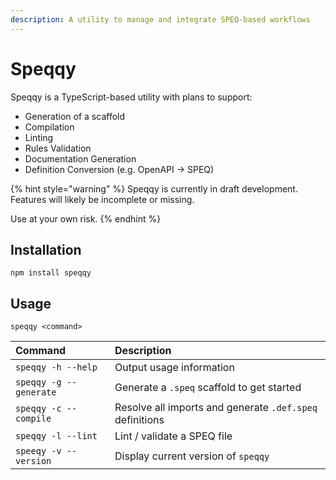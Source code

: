 ```yaml
---
description: A utility to manage and integrate SPEQ-based workflows
---
```


# Speqqy

Speqqy is a TypeScript-based utility with plans to support:

* Generation of a scaffold
* Compilation
* Linting
* Rules Validation
* Documentation Generation
* Definition Conversion \(e.g. OpenAPI -&gt; SPEQ\)

{% hint style="warning" %}
Speqqy is currently in draft development. Features will likely be incomplete or missing.  
  
Use at your own risk.
{% endhint %}

## Installation

`npm install speqqy`

## Usage

`speqqy <command>`

| Command | Description |
| :--- | :--- |
| `speqqy -h --help` | Output usage information |
| `speqqy -g --generate` | Generate a `.speq` scaffold to get started |
| `speqqy -c --compile` | Resolve all imports and generate `.def.speq` definitions |
| `speqqy -l --lint` | Lint / validate a SPEQ file |
| `speeqy -v --version` | Display current version of `speqqy` |



